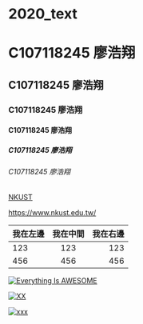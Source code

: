 # 2020_text

# C107118245  廖浩翔
## C107118245  廖浩翔
### C107118245  廖浩翔
#### C107118245  廖浩翔
##### C107118245  廖浩翔
###### C107118245  廖浩翔


[NKUST](https://www.nkust.edu.tw/)

<https://www.nkust.edu.tw/>



|我在左邊 | 我在中間 | 我在右邊 |
|:-------| :--------: |-------: |
|123 | 123 | 123 |
|456 | 456 | 456 |

[![Everything Is AWESOME](https://img.youtube.com/vi/StTqXEQ2l-Y/0.jpg)](https://www.youtube.com/watch?v=StTqXEQ2l-Y "Everything Is AWESOME")

[![XX](https://img.youtube.com/vi/sSm2dRarhPo/0.jpg)](https://www.youtube.com/watch?v=sSm2dRarhPo "猜猜我是誰?")





[![xxx](https://img.youtube.com/vi/DZUAXc0uazE&list=PLvTEcugsUC8Zb-li22IhLZotyCzdg3jCr&index=9&frags=pl%2Cwn/0.jpg)](https://www.youtube.com/watch?v=DZUAXc0uazE&list=PLvTEcugsUC8Zb-li22IhLZotyCzdg3jCr&index=9&frags=pl%2Cwn "猜猜我是誰?")
